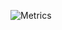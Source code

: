 ![Metrics](https://metrics.lecoq.io/postatum?template=classic&languages=1&introduction=1&notable=1&languages.limit=8&languages.sections=most-used&languages.colors=github&languages.threshold=0%25&languages.indepth=false&languages.categories=markup%2C%20programming&languages.recent.categories=markup%2C%20programming&languages.recent.load=300&languages.recent.days=14&introduction.title=true&notable.repositories=false&config.timezone=Europe%2FKiev)
